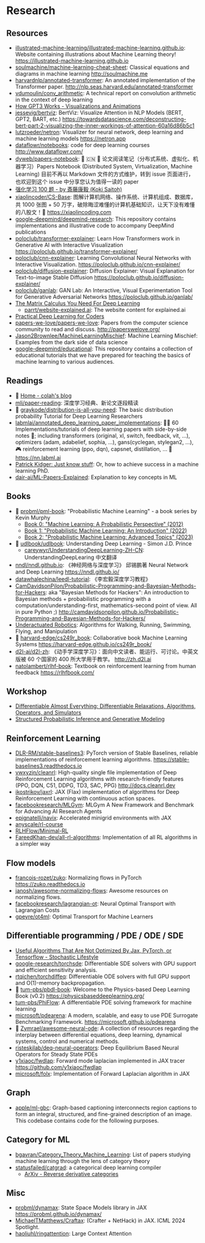 # Research

## Resources

- [illustrated-machine-learning/illustrated-machine-learning.github.io](https://github.com/illustrated-machine-learning/illustrated-machine-learning.github.io): Website containing illustrations about Machine Learning theory! <https://illustrated-machine-learning.github.io>
- [soulmachine/machine-learning-cheat-sheet](https://github.com/soulmachine/machine-learning-cheat-sheet): Classical equations and diagrams in machine learning <http://soulmachine.me>
- [harvardnlp/annotated-transformer](https://github.com/harvardnlp/annotated-transformer): An annotated implementation of the Transformer paper. <http://nlp.seas.harvard.edu/annotated-transformer>
- [vdumoulin/conv_arithmetic](https://github.com/vdumoulin/conv_arithmetic): A technical report on convolution arithmetic in the context of deep learning
- [How GPT3 Works - Visualizations and Animations](https://jalammar.github.io/how-gpt3-works-visualizations-animations/)
- [jessevig/bertviz](https://github.com/jessevig/bertviz): BertViz: Visualize Attention in NLP Models (BERT, GPT2, BART, etc.) <https://towardsdatascience.com/deconstructing-bert-part-2-visualizing-the-inner-workings-of-attention-60a16d86b5c1>
- [lutzroeder/netron](https://github.com/lutzroeder/netron): Visualizer for neural network, deep learning and machine learning models <https://netron.app>
- [dataflowr/notebooks](https://github.com/dataflowr/notebooks): code for deep learning courses <http://www.dataflowr.com/>
- [dyweb/papers-notebook](https://github.com/dyweb/papers-notebook): 📄 🇨🇳 📃 论文阅读笔记（分布式系统、虚拟化、机器学习）Papers Notebook (Distributed System, Virtualization, Machine Learning) 目前不再以 Markdown 文件的方式维护，转到 issue 页面进行，也欢迎到这个 issue 中分享您认为值得一读的 paper
- [强化学习 100 题 - by 斎藤康毅 (Koki Saitoh)](https://p100.koki-saitoh.com/zh-CN)
- [xiaolincoder/CS-Base](https://github.com/xiaolincoder/CS-Base): 图解计算机网络、操作系统、计算机组成、数据库，共 1000 张图 + 50 万字，破除晦涩难懂的计算机基础知识，让天下没有难懂的八股文！🚀 <https://xiaolincoding.com>
- [google-deepmind/deepmind-research](https://github.com/google-deepmind/deepmind-research): This repository contains implementations and illustrative code to accompany DeepMind publications
- [poloclub/transformer-explainer](https://github.com/poloclub/transformer-explainer): Learn How Transformers work in Generative AI with Interactive Visualization <https://poloclub.github.io/transformer-explainer/>
- [poloclub/cnn-explainer](https://github.com/poloclub/cnn-explainer): Learning Convolutional Neural Networks with Interactive Visualization. <https://poloclub.github.io/cnn-explainer/>
- [poloclub/diffusion-explainer](https://github.com/poloclub/diffusion-explainer): Diffusion Explainer: Visual Explanation for Text-to-image Stable Diffusion <https://poloclub.github.io/diffusion-explainer/>
- [poloclub/ganlab](https://github.com/poloclub/ganlab): GAN Lab: An Interactive, Visual Experimentation Tool for Generative Adversarial Networks <https://poloclub.github.io/ganlab/>
- [The Matrix Calculus You Need For Deep Learning](https://explained.ai/matrix-calculus/)
  - [parrt/website-explained.ai](https://github.com/parrt/website-explained.ai): The website content for explained.ai
- [Practical Deep Learning for Coders](https://course.fast.ai/)
- [papers-we-love/papers-we-love](https://github.com/papers-we-love/papers-we-love): Papers from the computer science community to read and discuss. <http://paperswelove.org/>
- [Jason2Brownlee/MachineLearningMischief](https://github.com/Jason2Brownlee/MachineLearningMischief): Machine Learning Mischief: Examples from the dark side of data science
- [google-deepmind/educational](https://github.com/google-deepmind/educational): This repository contains a collection of educational tutorials that we have prepared for teaching the basics of machine learning to various audiences.

## Readings

- 🌟 [Home - colah's blog](https://colah.github.io/)
- [mli/paper-reading](https://github.com/mli/paper-reading): 深度学习经典、新论文逐段精读
- 🌟 [graykode/distribution-is-all-you-need](https://github.com/graykode/distribution-is-all-you-need): The basic distribution probability Tutorial for Deep Learning Researchers
- [labmlai/annotated_deep_learning_paper_implementations](https://github.com/labmlai/annotated_deep_learning_paper_implementations): 🧑‍🏫 60 Implementations/tutorials of deep learning papers with side-by-side notes 📝; including transformers (original, xl, switch, feedback, vit, ...), optimizers (adam, adabelief, sophia, ...), gans(cyclegan, stylegan2, ...), 🎮 reinforcement learning (ppo, dqn), capsnet, distillation, ... 🧠 <https://nn.labml.ai>
- [Patrick Kidger: Just know stuff](https://kidger.site/thoughts/just-know-stuff/): Or, how to achieve success in a machine learning PhD.
- [dair-ai/ML-Papers-Explained](https://github.com/dair-ai/ML-Papers-Explained): Explanation to key concepts in ML

## Books

- 🌟 [probml/pml-book](https://github.com/probml/pml-book): "Probabilistic Machine Learning" - a book series by Kevin Murphy
  - [Book 0: "Machine Learning: A Probabilistic Perspective" (2012)](https://probml.github.io/pml-book/book0.html)
  - [Book 1: "Probabilistic Machine Learning: An Introduction" (2022)](https://probml.github.io/pml-book/book1.html)
  - [Book 2: "Probabilistic Machine Learning: Advanced Topics" (2023)](https://probml.github.io/pml-book/book2.html)
- 🌟 [udlbook/udlbook](https://github.com/udlbook/udlbook): Understanding Deep Learning - Simon J.D. Prince
  - [careywyr/UnderstandingDeepLearning-ZH-CN](https://github.com/careywyr/UnderstandingDeepLearning-ZH-CN): UnderstandingDeepLearing 中文翻译
- [nndl/nndl.github.io](https://github.com/nndl/nndl.github.io): 《神经网络与深度学习》 邱锡鹏著 Neural Network and Deep Learning <https://nndl.github.io/>
- [datawhalechina/leedl-tutorial](https://github.com/datawhalechina/leedl-tutorial): 《李宏毅深度学习教程》
- [CamDavidsonPilon/Probabilistic-Programming-and-Bayesian-Methods-for-Hackers](https://github.com/CamDavidsonPilon/Probabilistic-Programming-and-Bayesian-Methods-for-Hackers): aka "Bayesian Methods for Hackers": An introduction to Bayesian methods + probabilistic programming with a computation/understanding-first, mathematics-second point of view. All in pure Python ;) <http://camdavidsonpilon.github.io/Probabilistic-Programming-and-Bayesian-Methods-for-Hackers/>
- [Underactuated Robotics](https://underactuated.mit.edu/): Algorithms for Walking, Running, Swimming, Flying, and Manipulation
- 🌟 [harvard-edge/cs249r_book](https://github.com/harvard-edge/cs249r_book): Collaborative book Machine Learning Systems <https://harvard-edge.github.io/cs249r_book/>
- [d2l-ai/d2l-zh](https://github.com/d2l-ai/d2l-zh): 《动手学深度学习》：面向中文读者、能运行、可讨论。中英文版被 60 个国家的 400 所大学用于教学。 <http://zh.d2l.ai>
- [natolambert/rlhf-book](https://github.com/natolambert/rlhf-book): Textbook on reinforcement learning from human feedback <https://rlhfbook.com/>

## Workshop

- [Differentiable Almost Everything: Differentiable Relaxations, Algorithms, Operators, and Simulators](https://differentiable.xyz)
- [Structured Probabilistic Inference and Generative Modeling](https://icml.cc/virtual/2023/workshop/21469)

## Reinforcement Learning

- [DLR-RM/stable-baselines3](https://github.com/DLR-RM/stable-baselines3): PyTorch version of Stable Baselines, reliable implementations of reinforcement learning algorithms. <https://stable-baselines3.readthedocs.io>
- [vwxyzjn/cleanrl](https://github.com/vwxyzjn/cleanrl): High-quality single file implementation of Deep Reinforcement Learning algorithms with research-friendly features (PPO, DQN, C51, DDPG, TD3, SAC, PPG) <http://docs.cleanrl.dev>
- [ikostrikov/jaxrl](https://github.com/ikostrikov/jaxrl): JAX (Flax) implementation of algorithms for Deep Reinforcement Learning with continuous action spaces.
- [facebookresearch/MLGym](https://github.com/facebookresearch/MLGym): MLGym A New Framework and Benchmark for Advancing AI Research Agents
- [epignatelli/navix](https://github.com/epignatelli/navix): Accelerated minigrid environments with JAX
- [anyscale/rl-course](https://github.com/anyscale/rl-course)
- [RLHFlow/Minimal-RL](https://github.com/RLHFlow/Minimal-RL)
- [FareedKhan-dev/all-rl-algorithms](https://github.com/FareedKhan-dev/all-rl-algorithms): Implementation of all RL algorithms in a simpler way

## Flow models

- [francois-rozet/zuko](https://github.com/francois-rozet/zuko): Normalizing flows in PyTorch <https://zuko.readthedocs.io>
- [janosh/awesome-normalizing-flows](https://github.com/janosh/awesome-normalizing-flows): Awesome resources on normalizing flows.
- [facebookresearch/lagrangian-ot](https://github.com/facebookresearch/lagrangian-ot): Neural Optimal Transport with Lagrangian Costs
- [gpeyre/ot4ml](https://github.com/gpeyre/ot4ml): Optimal Transport for Machine Learners

## Differentiable programming / PDE / ODE / SDE

- [Useful Algorithms That Are Not Optimized By Jax, PyTorch, or Tensorflow - Stochastic Lifestyle](https://www.stochasticlifestyle.com/useful-algorithms-that-are-not-optimized-by-jax-pytorch-or-tensorflow/)
- [google-research/torchsde](https://github.com/google-research/torchsde): Differentiable SDE solvers with GPU support and efficient sensitivity analysis.
- [rtqichen/torchdiffeq](https://github.com/rtqichen/torchdiffeq): Differentiable ODE solvers with full GPU support and O(1)-memory backpropagation.
- 🌟 [tum-pbs/pbdl-book](https://github.com/tum-pbs/pbdl-book): Welcome to the Physics-based Deep Learning Book (v0.2) <https://physicsbaseddeeplearning.org/>
- [tum-pbs/PhiFlow](https://github.com/tum-pbs/PhiFlow): A differentiable PDE solving framework for machine learning
- [microsoft/pdearena](https://github.com/microsoft/pdearena): A modern, scalable, and easy to use PDE Surrogate Benchmarking Framework. <https://microsoft.github.io/pdearena>
- 🌟 [Zymrael/awesome-neural-ode](https://github.com/Zymrael/awesome-neural-ode): A collection of resources regarding the interplay between differential equations, deep learning, dynamical systems, control and numerical methods.
- [risteskilab/deq-neural-operators](https://github.com/risteskilab/deq-neural-operators): Deep Equilibrium Based Neural Operators for Steady State PDEs
- [y1xiaoc/fwdlap](https://github.com/y1xiaoc/fwdlap): Forward mode laplacian implemented in JAX tracer <https://github.com/y1xiaoc/fwdlap>
- [microsoft/folx](https://github.com/microsoft/folx): Implementation of Forward Laplacian algorithm in JAX

## Graph

- [apple/ml-gbc](https://github.com/apple/ml-gbc): Graph-based captioning interconnects region captions to form an integral, structured, and fine-grained description of an image. This codebase contains code for the following purposes.

## Category for ML

- [bgavran/Category_Theory_Machine_Learning](https://github.com/bgavran/Category_Theory_Machine_Learning): List of papers studying machine learning through the lens of category theory
- [statusfailed/catgrad](https://github.com/statusfailed/catgrad): a categorical deep learning compiler
  - [ArXiv - Reverse derivative categories](https://arxiv.org/abs/1910.07065)

## Misc

- [probml/dynamax](https://github.com/probml/dynamax): State Space Models library in JAX <https://probml.github.io/dynamax/>
- [MichaelTMatthews/Craftax](https://github.com/MichaelTMatthews/Craftax): (Crafter + NetHack) in JAX. ICML 2024 Spotlight.
- [haoliuhl/ringattention](https://github.com/haoliuhl/ringattention): Large Context Attention
